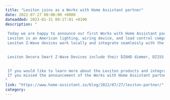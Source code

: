```yaml
---
title: "Leviton joins as a Works with Home Assistant partner"
date: 2022-07-27 00:00:00 +0000
dateadded: 2023-01-31 09:17:01 +0100
description: "
  
 Today we are happy to announce our first Works with Home Assistant partner: Leviton! 
 Leviton is an American lighting, wiring device, and load control company. Their products can be found in almost every home across the United States. As a partner, they will work with Nabu Casa to make sure that their line of Z-Wave devices will work great with Home Assistant. This gives users the best experience and will continue to give a great experience with automatic firmware updates via Home Assistant. 
 Leviton Z-Wave devices work locally and integrate seamlessly with the Z-Wave integration in Home Assistant (Z-Wave stick required). As all connectivity is happening locally, status updates and controlling your devices happen instantly in Home Assistant. Each device that is connected to power will also act as a Z-Wave router to extend your Z-Wave mesh network. 

  
 Leviton Decora Smart Z-Wave Devices include their DZ6HD dimmer, DZ15S switch, ZW4SF Fan Speed Controller, DZPD3 Plug-in Dimmer, DZPA1 Plug-in Switch, and ZW15R Outlet. All of these devices can be found on their Amazon store. These devices can then be used inside of your home to turn on the lights when you walk into a room, turn your bedside lamps on at a certain time, and much much more. 

  
 If you would like to learn more about the Leviton products and integration check out their integration page! Leviton will also show up in the integrations list in Home Assistant version 2022.8! 
 If you missed the announcement of the Works with Home Assistant partner program, make sure to check out the blog post. 
"
link: "https://www.home-assistant.io/blog/2022/07/27/leviton-partner/"
category:
---
```

